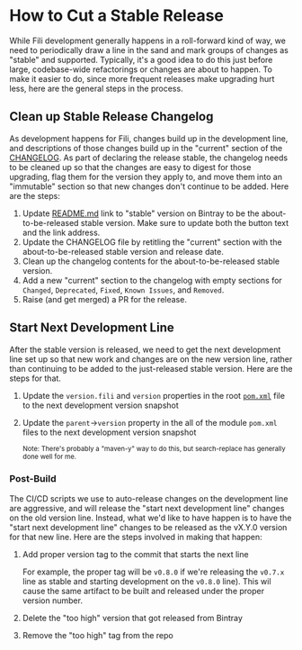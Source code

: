 How to Cut a Stable Release
===========================

While Fili development generally happens in a roll-forward kind of way, we need to periodically draw a line in the sand
and mark groups of changes as "stable" and supported. Typically, it's a good idea to do this just before large,
codebase-wide refactorings or changes are about to happen. To make it easier to do, since more frequent releases make
upgrading hurt less, here are the general steps in the process.

Clean up Stable Release Changelog
---------------------------------

As development happens for Fili, changes build up in the development line, and descriptions of those changes build up in
the "current" section of the [CHANGELOG](/CHANGELOG.md). As part of declaring the release stable, the changelog needs to
be cleaned up so that the changes are easy to digest for those upgrading, flag them for the version they apply to, and
move them into an "immutable" section so that new changes don't continue to be added. Here are the steps:

1. Update [README.md](/README.md) link to "stable" version on Bintray to be the about-to-be-released stable version.
   Make sure to update both the button text and the link address.
2. Update the CHANGELOG file by retitling the "current" section with the about-to-be-released stable version and release
   date.
3. Clean up the changelog contents for the about-to-be-released stable version.
4. Add a new "current" section to the changelog with empty sections for `Changed`, `Deprecated`, `Fixed`,
   `Known Issues`, and `Removed`.
5. Raise (and get merged) a PR for the release.

Start Next Development Line
---------------------------

After the stable version is released, we need to get the next development line set up so that new work and changes are
on the new version line, rather than continuing to be added to the just-released stable version. Here are the steps for
that.

1. Update the `version.fili` and `version` properties in the root [`pom.xml`](/pom.xml) file to the next development
   version snapshot
2. Update the `parent`->`version` property in the all of the module `pom.xml` files to the next development version
   snapshot

   <sub>Note: There's probably a "maven-y" way to do this, but search-replace has generally done well for me.</sub>

### Post-Build

The CI/CD scripts we use to auto-release changes on the development line are aggressive, and will release the "start
next development line" changes on the old version line. Instead, what we'd like to have happen is to have the "start
next development line" changes to be released as the vX.Y.0 version for that new line. Here are the steps involved in
making that happen:

1. Add proper version tag to the commit that starts the next line

   For example, the proper tag will be `v0.8.0` if we're releasing the `v0.7.x` line as stable and starting development
   on the `v0.8.0` line). This wil cause the same artifact to be built and released under the proper version number.
2. Delete the "too high" version that got released from Bintray
3. Remove the "too high" tag from the repo
